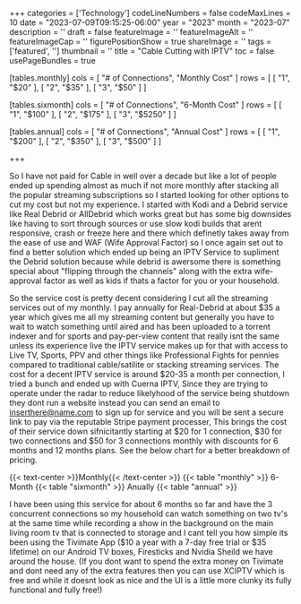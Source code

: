 ﻿+++
categories = ['Technology']
codeLineNumbers = false
codeMaxLines = 10
date = "2023-07-09T09:15:25-06:00"
year = "2023"
month = "2023-07"
description = ''
draft = false
featureImage = ''
featureImageAlt = ''
featureImageCap = ''
figurePositionShow = true
shareImage = ''
tags = ['featured', '']
thumbnail = ''
title = "Cable Cutting with IPTV"
toc = false
usePageBundles = true

[tables.monthly]
cols = [ "# of Connections", "Monthly Cost" ]
rows = [
  [ "1", "$20" ],
  [ "2", "$35" ],
  [ "3", "$50" ]
]

[tables.sixmonth]
cols = [ "# of Connections", "6-Month Cost" ]
rows = [
  [ "1", "$100" ],
  [ "2", "$175" ],
  [ "3", "$5250" ]
]

[tables.annual]
cols = [ "# of Connections", "Annual Cost" ]
rows = [
  [ "1", "$200" ],
  [ "2", "$350" ],
  [ "3", "$500" ]
]

+++

So I have not paid for Cable in well over a decade but like a lot of people ended up spending almost as much if not more monthly after stacking all the popular streaming subscriptions 
so I started looking for other options to cut my cost but not my experience. I started with Kodi and a Debrid service like Real Debrid or AllDebrid which works great but has some big downsides like having to sort through sources or use slow kodi builds that arent responsive, crash or freeze here and there which definetly takes away from the ease of use and WAF (Wife Approval Factor) so I once again set out to find a better solution which ended up being an IPTV Service to supliment the Debrid solution because while debrid is awersome there is something special about "flipping through the channels" along with the extra wife-approval factor as well as kids if thats a factor for you or your household.

So the service cost is pretty decent considering I cut all the streaming services out of my monthly. I pay annually for Real-Debrid at about $35 a year which gives me all my streaming content but generally you have to wait to watch something until aired and has been uploaded to a torrent indexer and for sports and pay-per-view content that really isnt the same unless its experience live the IPTV service makes up for that with access to Live TV, Sports, PPV and other things like Professional Fights for pennies compared to traditional cable/satilite or stacking streaming services. The cost for a decent IPTV service is around $20-35 a month per connection, I tried a bunch and ended up with Cuerna IPTV, Since they are trying to operate under the radar to reduce likelyhood of the service being shutdown they dont run a website instead you can send an email to inserthere@name.com to sign up for service and you will be sent a secure link to pay via the reputable Stripe payment processer, This brings the cost of their service down sifnicitantly starting at $20 for 1 connection, $30 for two connections and $50 for 3 connections monthly with discounts for 6 months and 12 months plans. See the below chart for a better breakdown of pricing. 

{{< text-center >}}Monthly{{< /text-center >}}
{{< table "monthly" >}}
6-Month
{{< table "sixmonth" >}}
Anually
{{< table "annual" >}}

I have been using this service for about 6 months so far and have the 3 concurrent connections so my household can watch something on two tv's at the same time while recording a show in the background on the main living room tv that is connected to storage and I cant tell you how simple its been using the Tivimate App ($10 a year with a 7-day free trial or $35 lifetime) on our Android TV boxes, Firesticks and Nvidia Sheild we have around the house. (If you dont want to spend the extra money on Tivimate and dont need any of the extra features then you can use XCIPTV which is free and while it doesnt look as nice and the UI is a little more clunky its fully functional and fully free!)